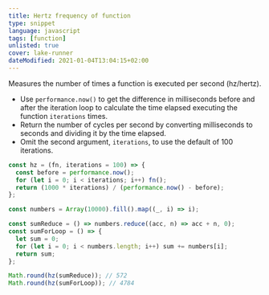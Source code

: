 ```yaml
---
title: Hertz frequency of function
type: snippet
language: javascript
tags: [function]
unlisted: true
cover: lake-runner
dateModified: 2021-01-04T13:04:15+02:00
---
```


Measures the number of times a function is executed per second (hz/hertz).

- Use `performance.now()` to get the difference in milliseconds before and after the iteration loop to calculate the time elapsed executing the function `iterations` times.
- Return the number of cycles per second by converting milliseconds to seconds and dividing it by the time elapsed.
- Omit the second argument, `iterations`, to use the default of 100 iterations.

```js
const hz = (fn, iterations = 100) => {
  const before = performance.now();
  for (let i = 0; i < iterations; i++) fn();
  return (1000 * iterations) / (performance.now() - before);
};
```

```js
const numbers = Array(10000).fill().map((_, i) => i);

const sumReduce = () => numbers.reduce((acc, n) => acc + n, 0);
const sumForLoop = () => {
  let sum = 0;
  for (let i = 0; i < numbers.length; i++) sum += numbers[i];
  return sum;
};

Math.round(hz(sumReduce)); // 572
Math.round(hz(sumForLoop)); // 4784
```
